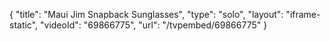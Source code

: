 {
    "title": "Maui Jim Snapback Sunglasses",
    "type": "solo",
    "layout": "iframe-static",
    "videoId": "69866775",
    "url": "\/tvpembed\/69866775"
}